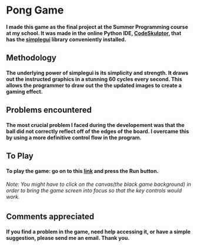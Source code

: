 # Pong Game
#### I made this game as the final project at the Summer Programming course at my school. It was made in the online Python IDE, [CodeSkulptor](http://py3.codeskulptor.org/about.html), that has the [simplegui](http://www.codeskulptor.org/) library conveniently installed.


## Methodology
#### The underlying power of simplegui is its simplicity and strength. It draws out the instructed graphics in a stunning 60 cycles every second. This allows the programmer to draw out the the updated images to create a gaming effect.

## Problems encountered
#### The most crucial problem I faced during the developement was that the ball did not correctly reflect off of the edges of the board. I overcame this by using a more definitive control flow in the program.

## To Play
#### To play the game: go on to this [link](http://py3.codeskulptor.org/#user301_LovEWyLm9kx9D5C.py) and press the **Run** button.
###### Note: You might have to click on the canvas(the black game background) in order to bring the game screen into focus so that the key controls would work.

## Comments appreciated
#### If you find a problem in the game, need help accessing it, or have a simple suggestion, please send me an email. Thank you.
